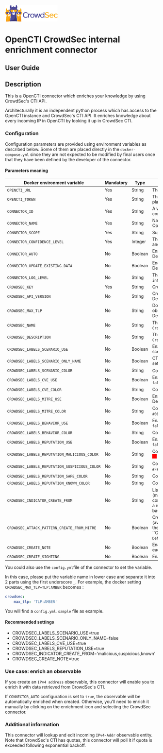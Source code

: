 ![CrowdSec Logo](images/logo_crowdsec.png)

# OpenCTI CrowdSec internal enrichment connector

## User Guide

<!-- START doctoc generated TOC please keep comment here to allow auto update -->
<!-- DON'T EDIT THIS SECTION, INSTEAD RE-RUN doctoc TO UPDATE -->


<!-- END doctoc generated TOC please keep comment here to allow auto update -->

## Description

This is a OpenCTI connector which enriches your knowledge by using CrowdSec's CTI API.

Architecturally it is an independent python process which has access to the OpenCTI instance and CrowdSec's CTI API. 
It enriches knowledge about every incoming IP in OpenCTI by looking it up in CrowdSec CTI.

### Configuration

Configuration parameters are provided using environment variables as described below. Some of them are placed directly in the `docker-compose.yml` since they are not expected to be modified by final users once that they have been defined by the developer of the connector.



#### Parameters meaning

| Docker environment variable | Mandatory | Type | Description                                                                                                                                                |
| ----------------------------------- | ------------ | ---------------------------------------------------------------------------------------------------------------------------------------------------------- | ------------------------------------ |
| `OPENCTI_URL`  | Yes  | String    | The URL of the OpenCTI platform.                                                                                                                           |
| `OPENCTI_TOKEN` | Yes          | String  | The default admin token configured in the OpenCTI platform parameters file.                                                                                |
| `CONNECTOR_ID`  | Yes          | String    | A valid arbitrary `UUIDv4` that must be unique for this connector.                                                                                         |
| `CONNECTOR_NAME` | Yes          | String    | Name of the CrowdSec connector to be shown in OpenCTI.                                                                                  |
| `CONNECTOR_SCOPE` | Yes          | String    | Supported scope: `IPv4-Addr`                                                                                   |
| `CONNECTOR_CONFIDENCE_LEVEL` | Yes          | Integer | The default confidence level  (an integer between 0 and 100).                                                                |
| `CONNECTOR_AUTO` | No | Boolean | Enable/disable auto-enrichment of observables. Default: `false` |
| `CONNECTOR_UPDATE_EXISTING_DATA` | No | Boolean | Enable/disable update of existing data in database. Default: `false` |
| `CONNECTOR_LOG_LEVEL` | No         | String    | The log level for this connector, could be `debug`, `info`, `warn` or `error` (less verbose). Default: `info`                                          |
| `CROWDSEC_KEY`   | Yes       | String | CrowdSec CTI  API key. See [instructions to obtain it](https://docs.crowdsec.net/docs/next/cti_api/getting_started/#getting-an-api-key)                                                                         |
| `CROWDSEC_API_VERSION` | No | String | CrowdSec API version. Supported version: `v2`. Default: `v2`. |
| `CROWDSEC_MAX_TLP` | No     | String | Do not send any data to CrowdSec if the TLP of the observable is greater than `crowdsec_max_tlp`. Default: `TLP:AMBER` |
| `CROWDSEC_NAME` | No     | String | The CrowdSec organization name. Default: `CrowdSec`                                                         |
| `CROWDSEC_DESCRIPTION` | No     | String | The CrowdSec organization description. Default: `CrowdSec CTI enrichment`                                   |
| `CROWDSEC_LABELS_SCENARIO_USE` | No | Boolean | Enable/disable labels creation based on CTI scenario. Default: `true` |
| `CROWDSEC_LABELS_SCENARIO_ONLY_NAME` | No | Boolean | CTI scenario has a label and a name part. You can set here to use only name part. Default: `false` |
| `CROWDSEC_LABELS_SCENARIO_COLOR` | No | String | Color of scenario based labels. Default: `#2E2A14` ![](./images/labels/2E2A14.png) |
| `CROWDSEC_LABELS_CVE_USE` | No | Boolean | Enable/Disable CTI cve name based labels. Default: `false` |
| `CROWDSEC_LABELS_CVE_COLOR` | No | String | Color of cve based labels. Default: `#800080` ![](./images/labels/800080.png) |
| `CROWDSEC_LABELS_MITRE_USE` | No | Boolean | Enable/Disable CTI mitre technique based labels. Default: `false` |
| `CROWDSEC_LABELS_MITRE_COLOR` | No | String | Color of mitre technique based labels. Default: `#000080` ![](./images/labels/000080.png) |
| `CROWDSEC_LABELS_BEHAVIOR_USE` | No | Boolean | Enable/Disable CTI behavior based labels. Default: `false` |
| `CROWDSEC_LABELS_BEHAVIOR_COLOR` | No | String | Color of behavior based labels. Default: `#808000` ![](./images/labels/808000.png) |
| `CROWDSEC_LABELS_REPUTATION_USE` | No | Boolean | Enable/Disable CTI reputation based labels. Default: `false` |
| `CROWDSEC_LABELS_REPUTATION_MALICIOUS_COLOR` | No | String | Color of malicious reputation label. Default: `#FF0000` ![](./images/labels/FF0000.png) |
| `CROWDSEC_LABELS_REPUTATION_SUSPICIOUS_COLOR` | No | String | Color of suspicious reputation label. Default: `#FFA500` ![](./images/labels/FFA500.png) |
| `CROWDSEC_LABELS_REPUTATION_SAFE_COLOR` | No | String | Color of safe reputation label. Default: `#00BFFF` ![](./images/labels/00BFFF.png) |
| `CROWDSEC_LABELS_REPUTATION_KNOWN_COLOR` | No | String | Color of safe reputation label. Default: `#808080` ![](./images/labels/808080.png) |
| `CROWDSEC_INDICATOR_CREATE_FROM` | No | String | List of reputations to create indicators from (malicious, suspicious, known, safe) separated by comma. Default: empty `''`. If an IP is detected with a reputation that belongs to this list, an indicator based on the observable will be created. |
| `CROWDSEC_ATTACK_PATTERN_CREATE_FROM_MITRE` | No | Boolean | Create attack patterns from MITRE techniques (available only if indicator is created depending on the above ``CROWDSEC_INDICATOR_CREATE_FROM` setting). Default `true` |
| `CROWDSEC_CREATE_NOTE` | No | Boolean | Enable/disable creation of a note in observable for each enrichment. Default: `false` |
| `CROWDSEC_CREATE_SIGHTING` | No | Boolean | Enable/disable creation of a sighting. Default: `true` |

You could also use the `config.yml`file of the connector to set the variable.  

In this case, please put the variable name in lower case and separate it into 2 parts using the first underscore `_`. For example, the docker setting `CROWDSEC_MAX_TLP=TLP:AMBER` becomes : 

```yaml
crowdsec:
	max_tlp: 'TLP:AMBER'
```

You will find a `config.yml.sample` file as example.



#### Recommended settings



  - CROWDSEC_LABELS_SCENARIO_USE=true
  - CROWDSEC_LABELS_SCENARIO_ONLY_NAME=false
  - CROWDSEC_LABELS_CVE_USE=true
  - CROWDSEC_LABELS_REPUTATION_USE=true
  - CROWDSEC_INDICATOR_CREATE_FROM='malicious,suspicious,known'
  - CROWDSEC_CREATE_NOTE=true



### Use case: enrich an observable

If you create an `IPv4 address` observable, this connector will enable you to enrich it with data retrieved from CrowdSec's CTI. 

If `CONNECTOR_AUTO` configuration is set to `true`, the observable will be automatically enriched when created. Otherwise, you'll need to enrich it manually by clicking on the enrichment icon and selecting the CrowdSec connector.



### Additional information

This connector will lookup and edit incoming `IPv4-Addr` observable entity.
Note that CrowdSec's CTI has quotas, this connector will poll it if quota is exceeded following exponential backoff.
